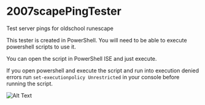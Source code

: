 # 2007scapePingTester
Test server pings for oldschool runescape

This tester is created in PowerShell. You will need to be able to execute powershell scripts to use it.

You can open the script in PowerShell ISE and just execute.

If you open powershell and execute the script and run into execution denied errors run `set-executionpolicy Unrestricted` in your console before running the script.

![Alt Text](https://edi.mange.biz/2007scapeTester.gif)
